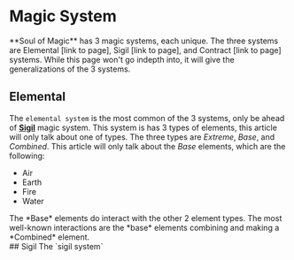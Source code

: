# Magic System
<div class="column">
<div class="left_col">
**Soul of Magic** has 3 magic systems, each unique. The three systems are Elemental [link to page], Sigil [link to page], and Contract [link to page] systems.
While this page won't go indepth into, it will give the generalizations of the 3 systems.

## Elemental
The `elemental system` is the most common of the 3 systems, only be ahead of **[Sigil](#Sigil)** magic system.
This system is has 3 types of elements, this article will only talk about one of types.
The three types are *Extreme*, *Base*, and *Combined*. This article will only talk about the *Base* elements, which are the following:
- Air
- Earth
- Fire
- Water
</div> 
<div class="rght_col">
The *Base* elements do interact with the other 2 element types. The most well-known interactions are the *base* elements combining and making a *Combined* element. 
</div>
<div class="left_col">
## Sigil
The `sigil system`
</div>
</div>
